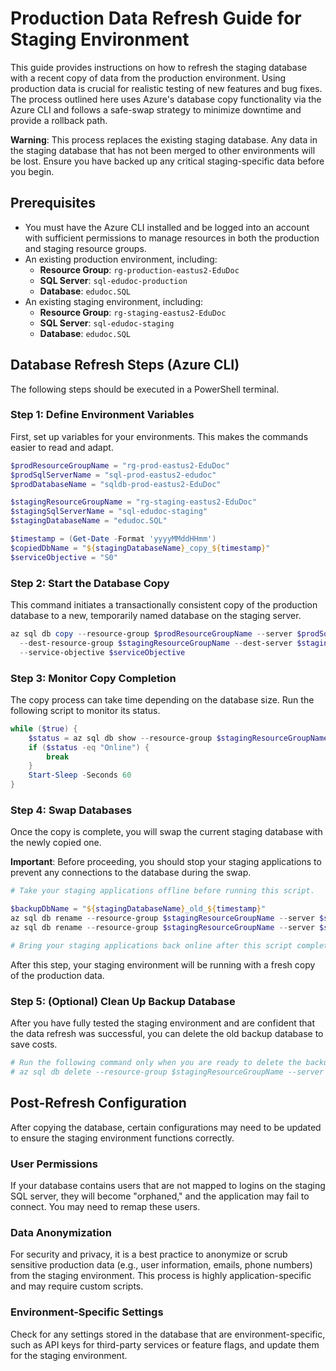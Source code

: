 # Production Data Refresh Guide for Staging Environment

This guide provides instructions on how to refresh the staging database with a recent copy of data from the production environment. Using production data is crucial for realistic testing of new features and bug fixes. The process outlined here uses Azure's database copy functionality via the Azure CLI and follows a safe-swap strategy to minimize downtime and provide a rollback path.

**Warning**: This process replaces the existing staging database. Any data in the staging database that has not been merged to other environments will be lost. Ensure you have backed up any critical staging-specific data before you begin.

## Prerequisites

- You must have the Azure CLI installed and be logged into an account with sufficient permissions to manage resources in both the production and staging resource groups.
- An existing production environment, including:
  - **Resource Group**: `rg-production-eastus2-EduDoc`
  - **SQL Server**: `sql-edudoc-production`
  - **Database**: `edudoc.SQL`
- An existing staging environment, including:
  - **Resource Group**: `rg-staging-eastus2-EduDoc`
  - **SQL Server**: `sql-edudoc-staging`
  - **Database**: `edudoc.SQL`

## Database Refresh Steps (Azure CLI)

The following steps should be executed in a PowerShell terminal.

### Step 1: Define Environment Variables

First, set up variables for your environments. This makes the commands easier to read and adapt.

```powershell
$prodResourceGroupName = "rg-prod-eastus2-EduDoc"
$prodSqlServerName = "sql-prod-eastus2-edudoc"
$prodDatabaseName = "sqldb-prod-eastus2-EduDoc"

$stagingResourceGroupName = "rg-staging-eastus2-EduDoc"
$stagingSqlServerName = "sql-edudoc-staging"
$stagingDatabaseName = "edudoc.SQL"

$timestamp = (Get-Date -Format 'yyyyMMddHHmm')
$copiedDbName = "${stagingDatabaseName}_copy_${timestamp}"
$serviceObjective = "S0"
```

### Step 2: Start the Database Copy

This command initiates a transactionally consistent copy of the production database to a new, temporarily named database on the staging server.

```powershell
az sql db copy --resource-group $prodResourceGroupName --server $prodSqlServerName --name $prodDatabaseName `
  --dest-resource-group $stagingResourceGroupName --dest-server $stagingSqlServerName --dest-name $copiedDbName `
  --service-objective $serviceObjective
```

### Step 3: Monitor Copy Completion

The copy process can take time depending on the database size. Run the following script to monitor its status.

```powershell
while ($true) {
    $status = az sql db show --resource-group $stagingResourceGroupName --server $stagingSqlServerName --name $copiedDbName --query "status" --output tsv
    if ($status -eq "Online") {
        break
    }
    Start-Sleep -Seconds 60
}
```

### Step 4: Swap Databases

Once the copy is complete, you will swap the current staging database with the newly copied one.

**Important**: Before proceeding, you should stop your staging applications to prevent any connections to the database during the swap.

```powershell
# Take your staging applications offline before running this script.

$backupDbName = "${stagingDatabaseName}_old_${timestamp}"
az sql db rename --resource-group $stagingResourceGroupName --server $stagingSqlServerName --name $stagingDatabaseName --new-name $backupDbName
az sql db rename --resource-group $stagingResourceGroupName --server $stagingSqlServerName --name $copiedDbName --new-name $stagingDatabaseName

# Bring your staging applications back online after this script completes.
```

After this step, your staging environment will be running with a fresh copy of the production data.

### Step 5: (Optional) Clean Up Backup Database

After you have fully tested the staging environment and are confident that the data refresh was successful, you can delete the old backup database to save costs.

```powershell
# Run the following command only when you are ready to delete the backup.
# az sql db delete --resource-group $stagingResourceGroupName --server $stagingSqlServerName --name $backupDbName --yes
```

## Post-Refresh Configuration

After copying the database, certain configurations may need to be updated to ensure the staging environment functions correctly.

### User Permissions
If your database contains users that are not mapped to logins on the staging SQL server, they will become "orphaned," and the application may fail to connect. You may need to remap these users.

### Data Anonymization
For security and privacy, it is a best practice to anonymize or scrub sensitive production data (e.g., user information, emails, phone numbers) from the staging environment. This process is highly application-specific and may require custom scripts.

### Environment-Specific Settings
Check for any settings stored in the database that are environment-specific, such as API keys for third-party services or feature flags, and update them for the staging environment. 